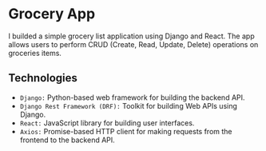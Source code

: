 # Grocery App

I builded a simple grocery list application using Django and React. The app allows users to perform CRUD (Create, Read, Update, Delete) operations on groceries items.


## Technologies

- `Django:` Python-based web framework for building the backend API.
- `Django Rest Framework (DRF):` Toolkit for building Web APIs using Django.
- `React:` JavaScript library for building user interfaces.
- `Axios:` Promise-based HTTP client for making requests from the frontend to the backend API.
